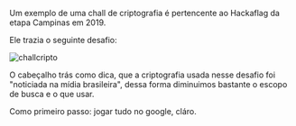 Um exemplo de uma chall de criptografia é pertencente ao Hackaflag da etapa Campinas em 2019. 

Ele trazia o seguinte desafio: 

![challcripto](https://user-images.githubusercontent.com/37185061/83572179-73860480-a4ff-11ea-8828-3493303797ad.jpg)

O cabeçalho trás como dica, que a criptografia usada nesse desafio foi "noticiada na mídia brasileira", dessa forma diminuimos bastante o escopo de busca e o que usar. 

Como primeiro passo: jogar tudo no google, cláro. 
